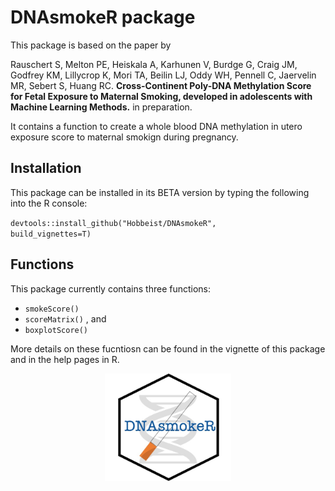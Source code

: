 DNAsmokeR package
=================

This package is based on the paper by  

Rauschert S, Melton PE, Heiskala A, Karhunen V, Burdge G, Craig JM, Godfrey KM,
Lillycrop K, Mori TA, Beilin LJ, Oddy WH, Pennell C, Jaervelin MR, Sebert S, Huang RC. __Cross-Continent Poly-DNA Methylation Score for Fetal Exposure to Maternal Smoking, developed in adolescents with Machine Learning Methods.__ in preparation.  

It contains a function to create a whole blood DNA methylation in utero exposure score to maternal smokign during pregnancy.

## Installation

This package can be installed in its BETA version by typing the following into the R console:  

<code>devtools::install_github("Hobbeist/DNAsmokeR", build_vignettes=T)</code>

## Functions

This package currently contains three functions:

* <code>smokeScore()</code>  
* <code>scoreMatrix()</code>  , and   
* <code>boxplotScore()</code>  

More details on these fucntiosn can be found in the vignette of this package and in the help pages in R.

<p align="center">

<img src="vignettes/assets/resources/DNAsmokeR.jpg"  width="40%" height="40%">

</p>
